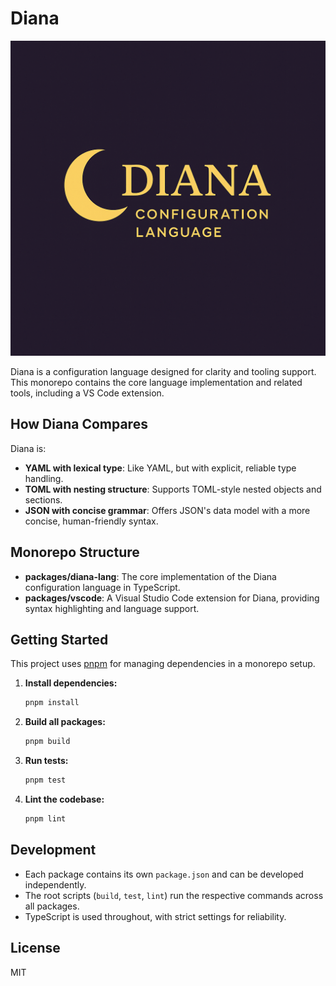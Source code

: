 # Diana

![Diana Logo](./packages/docs/website/public/dna.png)

Diana is a configuration language designed for clarity and tooling support. This monorepo contains the core language implementation and related tools, including a VS Code extension.

## How Diana Compares

Diana is:
- **YAML with lexical type**: Like YAML, but with explicit, reliable type handling.
- **TOML with nesting structure**: Supports TOML-style nested objects and sections.
- **JSON with concise grammar**: Offers JSON's data model with a more concise, human-friendly syntax.

## Monorepo Structure

- **packages/diana-lang**: The core implementation of the Diana configuration language in TypeScript.
- **packages/vscode**: A Visual Studio Code extension for Diana, providing syntax highlighting and language support.

## Getting Started

This project uses [pnpm](https://pnpm.io/) for managing dependencies in a monorepo setup.

1. **Install dependencies:**
   ```sh
   pnpm install
   ```
2. **Build all packages:**
   ```sh
   pnpm build
   ```
3. **Run tests:**
   ```sh
   pnpm test
   ```
4. **Lint the codebase:**
   ```sh
   pnpm lint
   ```

## Development

- Each package contains its own `package.json` and can be developed independently.
- The root scripts (`build`, `test`, `lint`) run the respective commands across all packages.
- TypeScript is used throughout, with strict settings for reliability.

## License

MIT
